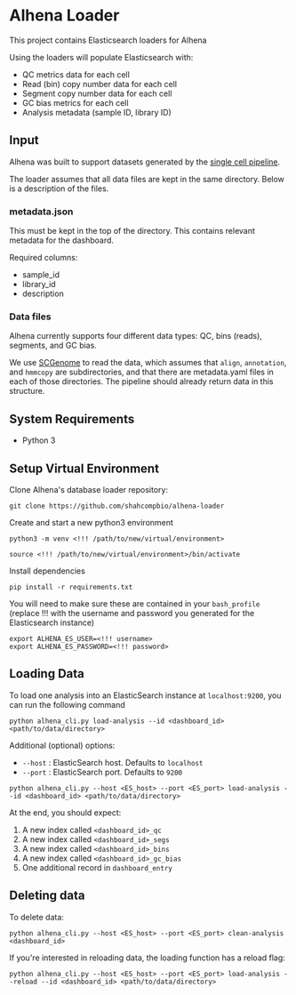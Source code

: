 # Alhena Loader

This project contains Elasticsearch loaders for Alhena

Using the loaders will populate Elasticsearch with:

- QC metrics data for each cell
- Read (bin) copy number data for each cell
- Segment copy number data for each cell
- GC bias metrics for each cell
- Analysis metadata (sample ID, library ID)

## Input

Alhena was built to support datasets generated by the [single cell pipeline](https://github.com/shahcompbio/single_cell_pipeline).

The loader assumes that all data files are kept in the same directory. Below is a description of the files.

### metadata.json

This must be kept in the top of the directory. This contains relevant metadata for the dashboard.

Required columns:

- sample_id
- library_id
- description

### Data files

Alhena currently supports four different data types: QC, bins (reads), segments, and GC bias.

We use [SCGenome](https://github.com/shahcompbio/scgenome) to read the data, which assumes that `align`, `annotation`, and `hmmcopy` are subdirectories, and that there are metadata.yaml files in each of those directories. The pipeline should already return data in this structure.

## System Requirements

- Python 3

## Setup Virtual Environment

Clone Alhena's database loader repository:

```
git clone https://github.com/shahcompbio/alhena-loader
```

Create and start a new python3 environment

```
python3 -m venv <!!! /path/to/new/virtual/environment>

source <!!! /path/to/new/virtual/environment>/bin/activate
```

Install dependencies

```
pip install -r requirements.txt
```

You will need to make sure these are contained in your `bash_profile` (replace !!! with the username and password you generated for the Elasticsearch instance)

```
export ALHENA_ES_USER=<!!! username>
export ALHENA_ES_PASSWORD=<!!! password>
```

## Loading Data

To load one analysis into an ElasticSearch instance at `localhost:9200`, you can run the following command

```
python alhena_cli.py load-analysis --id <dashboard_id> <path/to/data/directory>
```

Additional (optional) options:

- `--host` : ElasticSearch host. Defaults to `localhost`
- `--port` : ElasticSearch port. Defaults to `9200`

```
python alhena_cli.py --host <ES_host> --port <ES_port> load-analysis --id <dashboard_id> <path/to/data/directory>
```

At the end, you should expect:

1. A new index called `<dashboard_id>_qc`
2. A new index called `<dashboard_id>_segs`
3. A new index called `<dashboard_id>_bins`
4. A new index called `<dashboard_id>_gc_bias`
5. One additional record in `dashboard_entry`

## Deleting data

To delete data:

```
python alhena_cli.py --host <ES_host> --port <ES_port> clean-analysis <dashboard_id>
```

If you're interested in reloading data, the loading function has a reload flag:

```
python alhena_cli.py --host <ES_host> --port <ES_port> load-analysis --reload --id <dashboard_id> <path/to/data/directory>
```
